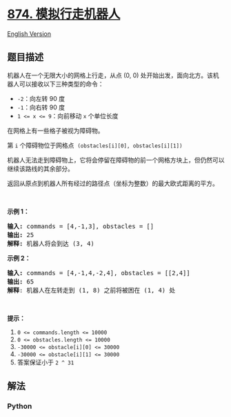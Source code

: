 # [874. 模拟行走机器人](https://leetcode-cn.com/problems/walking-robot-simulation)

[English Version](/leetcode/0800-0899/0874.Walking%20Robot%20Simulation/README_EN.md)

## 题目描述

<!-- 这里写题目描述 -->

<p>机器人在一个无限大小的网格上行走，从点&nbsp;(0, 0) 处开始出发，面向北方。该机器人可以接收以下三种类型的命令：</p>

<ul>
	<li><code>-2</code>：向左转&nbsp;90 度</li>
	<li><code>-1</code>：向右转 90 度</li>
	<li><code>1 &lt;= x &lt;= 9</code>：向前移动&nbsp;<code>x</code>&nbsp;个单位长度</li>
</ul>

<p>在网格上有一些格子被视为障碍物。</p>

<p>第 <code>i</code>&nbsp;个障碍物位于网格点 &nbsp;<code>(obstacles[i][0], obstacles[i][1])</code></p>

<p>机器人无法走到障碍物上，它将会停留在障碍物的前一个网格方块上，但仍然可以继续该路线的其余部分。</p>

<p>返回从原点到机器人所有经过的路径点（坐标为整数）的最大欧式距离的平方。</p>

<p>&nbsp;</p>

<p><strong>示例 1：</strong></p>

<pre><strong>输入: </strong>commands = [4,-1,3], obstacles = []
<strong>输出: </strong>25
<strong>解释:</strong> 机器人将会到达 (3, 4)
</pre>

<p><strong>示例&nbsp;2：</strong></p>

<pre><strong>输入: </strong>commands = [4,-1,4,-2,4], obstacles = [[2,4]]
<strong>输出: </strong>65
<strong>解释</strong>: 机器人在左转走到 (1, 8) 之前将被困在 (1, 4) 处
</pre>

<p>&nbsp;</p>

<p><strong>提示：</strong></p>

<ol>
	<li><code>0 &lt;= commands.length &lt;= 10000</code></li>
	<li><code>0 &lt;= obstacles.length &lt;= 10000</code></li>
	<li><code>-30000 &lt;= obstacle[i][0] &lt;= 30000</code></li>
	<li><code>-30000 &lt;= obstacle[i][1] &lt;= 30000</code></li>
	<li>答案保证小于&nbsp;<code>2 ^ 31</code></li>
</ol>


## 解法

<!-- 这里可写通用的实现逻辑 -->

<!-- tabs:start -->

### **Python**

<!-- 这里可写当前语言的特殊实现逻辑 -->

```python

```

<!-- tabs:end -->
